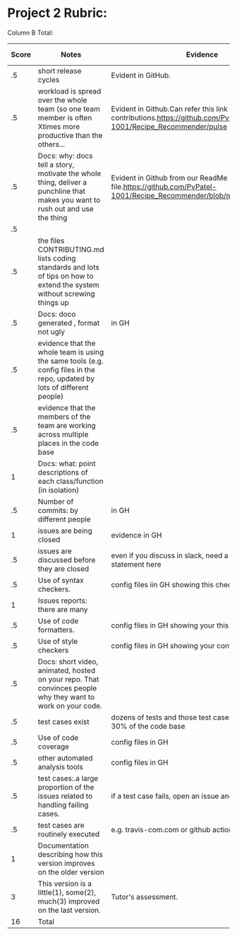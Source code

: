# Project 2 Rubric:

Column B Total:

| Score | Notes                                                                                                                         | Evidence                                                                                                                | Self Assessment |
| ----- | ----------------------------------------------------------------------------------------------------------------------------- | ----------------------------------------------------------------------------------------------------------------------- | --------------- |
| .5    | short release cycles                                                                                                          | Evident in GitHub.                                                                                                      | .5              |
| .5    | workload is spread over the whole team (so one team member is often Xtimes more productive than the others...                 | Evident in Github.Can refer this link to see all contributions.https://github.com/PvPatel-1001/Recipe_Recommender/pulse | .5              |
| .5    | Docs: why: docs tell a story, motivate the whole thing, deliver a punchline that makes you want to rush out and use the thing | Evident in Github from our ReadMe file.https://github.com/PvPatel-1001/Recipe_Recommender/blob/master/README.md         |
| .5    |
| .5    | the files CONTRIBUTING.md lists coding standards and lots of tips on how to extend the system without screwing things up      |                                                                                                                         |
| .5    | Docs: doco generated , format not ugly                                                                                        | in GH                                                                                                                   |
| .5    | evidence that the whole team is using the same tools (e.g. config files in the repo, updated by lots of different people)     |                                                                                                                         |
| .5    | evidence that the members of the team are working across multiple places in the code base                                     |                                                                                                                         |
| 1     | Docs: what: point descriptions of each class/function (in isolation)                                                          |                                                                                                                         |
| .5    | Number of commits: by different people                                                                                        | in GH                                                                                                                   |
| 1     | issues are being closed                                                                                                       | evidence in GH                                                                                                          |
| .5    | issues are discussed before they are closed                                                                                   | even if you discuss in slack, need a sumamry statement here                                                             |
| .5    | Use of syntax checkers.                                                                                                       | config files iin GH showing this checker's config                                                                       |
| 1     | Issues reports: there are many                                                                                                |                                                                                                                         |
| .5    | Use of code formatters.                                                                                                       | config files in GH showing your this formatter's config                                                                 |
| .5    | Use of style checkers                                                                                                         | config files in GH showing your config                                                                                  |
| .5    | Docs: short video, animated, hosted on your repo. That convinces people why they want to work on your code.                   |                                                                                                                         |
| .5    | test cases exist                                                                                                              | dozens of tests and those test cases are more than 30% of the code base                                                 |
| .5    | Use of code coverage                                                                                                          | config files in GH                                                                                                      |
| .5    | other automated analysis tools                                                                                                | config files in GH                                                                                                      |
| .5    | test cases:.a large proportion of the issues related to handling failing cases.                                               | if a test case fails, open an issue and fix it                                                                          |
| .5    | test cases are routinely executed                                                                                             | e.g. travis-com.com or github actions or something                                                                      |
| 1     | Documentation describing how this version improves on the older version                                                       |
| 3     | This version is a little(1), some(2), much(3) improved on the last version.                                                   | Tutor's assessment.                                                                                                     |
| 16    | Total                                                                                                                         |

